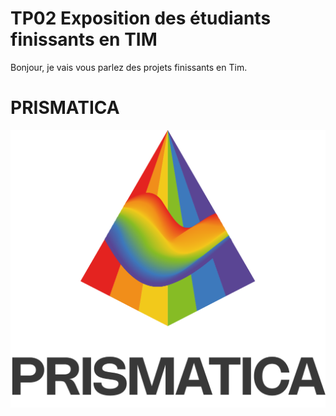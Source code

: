 # TP02 Exposition des étudiants finissants en TIM
Bonjour, je vais vous parlez des projets finissants en Tim. 


# PRISMATICA
![photo](media/Prismatica.png)

